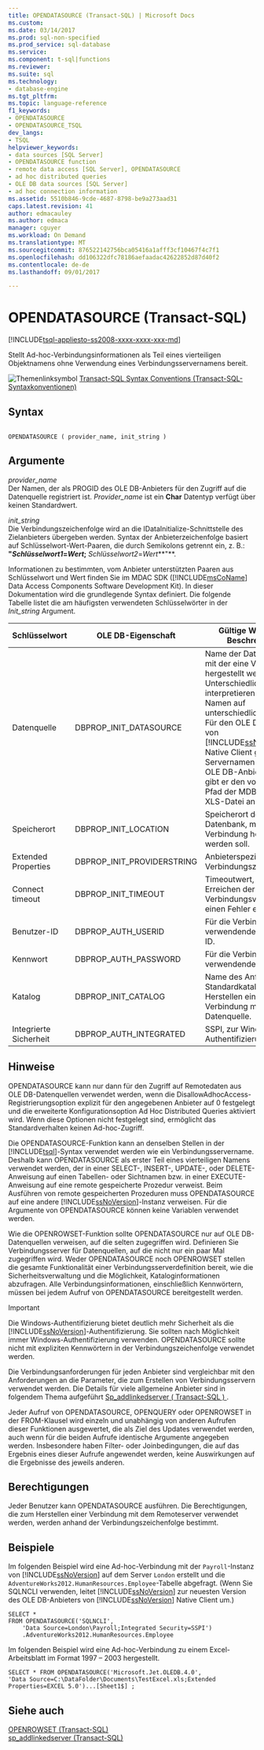```yaml
---
title: OPENDATASOURCE (Transact-SQL) | Microsoft Docs
ms.custom: 
ms.date: 03/14/2017
ms.prod: sql-non-specified
ms.prod_service: sql-database
ms.service: 
ms.component: t-sql|functions
ms.reviewer: 
ms.suite: sql
ms.technology:
- database-engine
ms.tgt_pltfrm: 
ms.topic: language-reference
f1_keywords:
- OPENDATASOURCE
- OPENDATASOURCE_TSQL
dev_langs:
- TSQL
helpviewer_keywords:
- data sources [SQL Server]
- OPENDATASOURCE function
- remote data access [SQL Server], OPENDATASOURCE
- ad hoc distributed queries
- OLE DB data sources [SQL Server]
- ad hoc connection information
ms.assetid: 5510b846-9cde-4687-8798-be9a273aad31
caps.latest.revision: 41
author: edmacauley
ms.author: edmaca
manager: cguyer
ms.workload: On Demand
ms.translationtype: MT
ms.sourcegitcommit: 876522142756bca05416a1afff3cf10467f4c7f1
ms.openlocfilehash: dd106322dfc78186aefaadac42622852d87d40f2
ms.contentlocale: de-de
ms.lasthandoff: 09/01/2017

---
```

# <a name="opendatasource-transact-sql"></a>OPENDATASOURCE (Transact-SQL)
[!INCLUDE[tsql-appliesto-ss2008-xxxx-xxxx-xxx-md](../../includes/tsql-appliesto-ss2008-xxxx-xxxx-xxx-md.md)]

  Stellt Ad-hoc-Verbindungsinformationen als Teil eines vierteiligen Objektnamens ohne Verwendung eines Verbindungsservernamens bereit.  
  
 ![Themenlinksymbol](../../database-engine/configure-windows/media/topic-link.gif "Topic link icon") [Transact-SQL Syntax Conventions (Transact-SQL-Syntaxkonventionen)](../../t-sql/language-elements/transact-sql-syntax-conventions-transact-sql.md)  
  
## <a name="syntax"></a>Syntax  
  
```  
  
OPENDATASOURCE ( provider_name, init_string )  
```  
  
## <a name="arguments"></a>Argumente  
 *provider_name*  
 Der Namen, der als PROGID des OLE DB-Anbieters für den Zugriff auf die Datenquelle registriert ist. *Provider_name* ist ein **Char** Datentyp verfügt über keinen Standardwert.  
  
 *init_string*  
 Die Verbindungszeichenfolge wird an die IDataInitialize-Schnittstelle des Zielanbieters übergeben werden. Syntax der Anbieterzeichenfolge basiert auf Schlüsselwort-Wert-Paaren, die durch Semikolons getrennt ein, z. B.: **"***Schlüsselwort1*=*Wert***;** *Schlüsselwort2*=*Wert***"**.  
  
 Informationen zu bestimmten, vom Anbieter unterstützten Paaren aus Schlüsselwort und Wert finden Sie im MDAC SDK ([!INCLUDE[msCoName](../../includes/msconame-md.md)] Data Access Components Software Development Kit). In dieser Dokumentation wird die grundlegende Syntax definiert. Die folgende Tabelle listet die am häufigsten verwendeten Schlüsselwörter in der *Init_string* Argument.  
  
|Schlüsselwort|OLE DB-Eigenschaft|Gültige Werte und Beschreibung|  
|-------------|---------------------|----------------------------------|  
|Datenquelle|DBPROP_INIT_DATASOURCE|Name der Datenquelle, mit der eine Verbindung hergestellt werden soll. Unterschiedliche Anbieter interpretieren diesen Namen auf unterschiedliche Arten. Für den OLE DB-Anbieter von [!INCLUDE[ssNoVersion](../../includes/ssnoversion-md.md)] Native Client gibt er den Servernamen an. Für den OLE DB-Anbieter von Jet gibt er den vollständigen Pfad der MDB- oder XLS-Datei an.|  
|Speicherort|DBPROP_INIT_LOCATION|Speicherort der Datenbank, mit der eine Verbindung hergestellt werden soll.|  
|Extended Properties|DBPROP_INIT_PROVIDERSTRING|Anbieterspezifische Verbindungszeichenfolge.|  
|Connect timeout|DBPROP_INIT_TIMEOUT|Timeoutwert, bei dessen Erreichen der Verbindungsversuch einen Fehler erzeugt.|  
|Benutzer-ID|DBPROP_AUTH_USERID|Für die Verbindung zu verwendende Benutzer-ID.|  
|Kennwort|DBPROP_AUTH_PASSWORD|Für die Verbindung zu verwendendes Kennwort.|  
|Katalog|DBPROP_INIT_CATALOG|Name des Anfangs- oder Standardkatalogs beim Herstellen einer Verbindung mit der Datenquelle.|  
|Integrierte Sicherheit|DBPROP_AUTH_INTEGRATED|SSPI, zur Windows-Authentifizierung|  
  
## <a name="remarks"></a>Hinweise  
 OPENDATASOURCE kann nur dann für den Zugriff auf Remotedaten aus OLE DB-Datenquellen verwendet werden, wenn die DisallowAdhocAccess-Registrierungsoption explizit für den angegebenen Anbieter auf 0 festgelegt und die erweiterte Konfigurationsoption Ad Hoc Distributed Queries aktiviert wird. Wenn diese Optionen nicht festgelegt sind, ermöglicht das Standardverhalten keinen Ad-hoc-Zugriff.  
  
 Die OPENDATASOURCE-Funktion kann an denselben Stellen in der [!INCLUDE[tsql](../../includes/tsql-md.md)]-Syntax verwendet werden wie ein Verbindungsservername. Deshalb kann OPENDATASOURCE als erster Teil eines vierteiligen Namens verwendet werden, der in einer SELECT-, INSERT-, UPDATE-, oder DELETE-Anweisung auf einen Tabellen- oder Sichtnamen bzw. in einer EXECUTE-Anweisung auf eine remote gespeicherte Prozedur verweist. Beim Ausführen von remote gespeicherten Prozeduren muss OPENDATASOURCE auf eine andere [!INCLUDE[ssNoVersion](../../includes/ssnoversion-md.md)]-Instanz verweisen. Für die Argumente von OPENDATASOURCE können keine Variablen verwendet werden.  
  
 Wie die OPENROWSET-Funktion sollte OPENDATASOURCE nur auf OLE DB-Datenquellen verweisen, auf die selten zugegriffen wird. Definieren Sie Verbindungsserver für Datenquellen, auf die nicht nur ein paar Mal zugegriffen wird. Weder OPENDATASOURCE noch OPENROWSET stellen die gesamte Funktionalität einer Verbindungsserverdefinition bereit, wie die Sicherheitsverwaltung und die Möglichkeit, Kataloginformationen abzufragen. Alle Verbindungsinformationen, einschließlich Kennwörtern, müssen bei jedem Aufruf von OPENDATASOURCE bereitgestellt werden.  
  
> [!IMPORTANT]  
>  Die Windows-Authentifizierung bietet deutlich mehr Sicherheit als die [!INCLUDE[ssNoVersion](../../includes/ssnoversion-md.md)]-Authentifizierung. Sie sollten nach Möglichkeit immer Windows-Authentifizierung verwenden. OPENDATASOURCE sollte nicht mit expliziten Kennwörtern in der Verbindungszeichenfolge verwendet werden.  
  
 Die Verbindungsanforderungen für jeden Anbieter sind vergleichbar mit den Anforderungen an die Parameter, die zum Erstellen von Verbindungsservern verwendet werden. Die Details für viele allgemeine Anbieter sind in folgendem Thema aufgeführt [Sp_addlinkedserver &#40; Transact-SQL &#41; ](../../relational-databases/system-stored-procedures/sp-addlinkedserver-transact-sql.md).  
  
 Jeder Aufruf von OPENDATASOURCE, OPENQUERY oder OPENROWSET in der FROM-Klausel wird einzeln und unabhängig von anderen Aufrufen dieser Funktionen ausgewertet, die als Ziel des Updates verwendet werden, auch wenn für die beiden Aufrufe identische Argumente angegeben werden. Insbesondere haben Filter- oder Joinbedingungen, die auf das Ergebnis eines dieser Aufrufe angewendet werden, keine Auswirkungen auf die Ergebnisse des jeweils anderen.  
  
## <a name="permissions"></a>Berechtigungen  
 Jeder Benutzer kann OPENDATASOURCE ausführen. Die Berechtigungen, die zum Herstellen einer Verbindung mit dem Remoteserver verwendet werden, werden anhand der Verbindungszeichenfolge bestimmt.  
  
## <a name="examples"></a>Beispiele  
 Im folgenden Beispiel wird eine Ad-hoc-Verbindung mit der `Payroll`-Instanz von [!INCLUDE[ssNoVersion](../../includes/ssnoversion-md.md)] auf dem Server `London` erstellt und die `AdventureWorks2012.HumanResources.Employee`-Tabelle abgefragt. (Wenn Sie SQLNCLI verwenden, leitet [!INCLUDE[ssNoVersion](../../includes/ssnoversion-md.md)] zur neuesten Version des OLE DB-Anbieters von [!INCLUDE[ssNoVersion](../../includes/ssnoversion-md.md)] Native Client um.)  
  
```  
SELECT *  
FROM OPENDATASOURCE('SQLNCLI',  
    'Data Source=London\Payroll;Integrated Security=SSPI')  
    .AdventureWorks2012.HumanResources.Employee  
```  
  
 Im folgenden Beispiel wird eine Ad-hoc-Verbindung zu einem Excel-Arbeitsblatt im Format 1997 – 2003 hergestellt.  
  
```  
SELECT * FROM OPENDATASOURCE('Microsoft.Jet.OLEDB.4.0',  
'Data Source=C:\DataFolder\Documents\TestExcel.xls;Extended Properties=EXCEL 5.0')...[Sheet1$] ;  
```  
  
## <a name="see-also"></a>Siehe auch  
 [OPENROWSET &#40;Transact-SQL&#41;](../../t-sql/functions/openrowset-transact-sql.md)   
 [sp_addlinkedserver &#40;Transact-SQL&#41;](../../relational-databases/system-stored-procedures/sp-addlinkedserver-transact-sql.md)  
  
  

